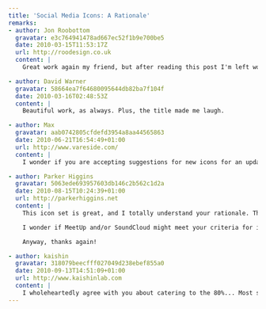 ```yaml
---
title: 'Social Media Icons: A Rationale'
remarks:
- author: Jon Roobottom
  gravatar: e3c764941478ad667ec52f1b9e700be5
  date: 2010-03-15T11:53:17Z
  url: http://roodesign.co.uk
  content: |
    Great work again my friend, but after reading this post I'm left wondering if you've recently swallowed a thesaurus?

- author: David Warner
  gravatar: 58664ea7f64680095644db82ba7f104f
  date: 2010-03-16T02:48:53Z
  content: |
    Beautiful work, as always. Plus, the title made me laugh.

- author: Max
  gravatar: aab0742805cfdefd3954a8aa44565863
  date: 2010-06-21T16:54:49+01:00
  url: http://www.vareside.com/
  content: |
    I wonder if you are accepting suggestions for new icons for an updated set. For example: Spotify, Grooveshark, Pandora, Metacafe, Cuil (a serious competitor for Google and Yahoo), Amazon etc.

- author: Parker Higgins
  gravatar: 5063ede693957603db146c2b562c1d2a
  date: 2010-08-15T10:24:39+01:00
  url: http://parkerhiggins.net
  content: |
    This icon set is great, and I totally understand your rationale. Thank you for putting this out there, I really appreciate it.

    I wonder if MeetUp and/or SoundCloud might meet your criteria for inclusion now? I'm also a libre.fm user, but I'm aware that there are not too many of us.

    Anyway, thanks again!

- author: kaishin
  gravatar: 318079beecfff027049d238ebef855a0
  date: 2010-09-13T14:51:09+01:00
  url: http://www.kaishinlab.com
  content: |
    I wholeheartedly agree with you about catering to the 80%... Most sets come with icons for services I have never heard about, knowing that I spend 12 hours a day online and I am by no mean an average internet user.... Nice set overall, I was about to start my own if  google hadn't led me here :)
---
```

